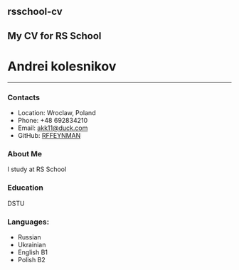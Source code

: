 ## rsschool-cv
## My CV for RS School

# Andrei kolesnikov
---
### Contacts
* Location: Wroclaw, Poland
* Phone: +48 692834210
* Email: akk11@duck.com
* GitHub: [RFFEYNMAN](https://github.com/RFFEYNMAN)

### About Me
I study at RS School

### Education
DSTU

### Languages: 
* Russian
* Ukrainian 
* English B1
* Polish B2
